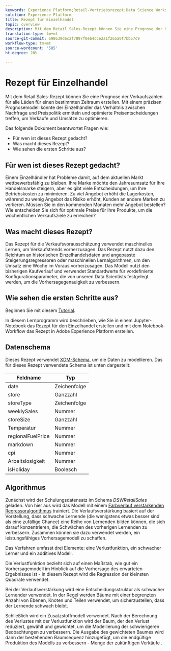 ```yaml
---
keywords: Experience Platform;Retail-Vertriebsrezept;Data Science Workspace;beliebte Themen;Rezepte;Prä-Build-Rezept
solution: Experience Platform
title: Rezept für Einzelhandel
topic: overview
description: Mit dem Retail Sales-Rezept können Sie eine Prognose der Verkaufszahlen für alle Läden für einen bestimmten Zeitraum erstellen. Mit einem präzisen Prognosemodell könnte der Einzelhändler das Verhältnis zwischen Nachfrage und Preispolitik ermitteln und optimierte Preisentscheidungen treffen, um Verkäufe und Umsätze zu optimieren.
translation-type: tm+mt
source-git-commit: 698639d6c2f7897f0eb4cce2a1f265a0f7bb57c9
workflow-type: tm+mt
source-wordcount: '585'
ht-degree: 20%

---
```



# Rezept für Einzelhandel

Mit dem Retail Sales-Rezept können Sie eine Prognose der Verkaufszahlen für alle Läden für einen bestimmten Zeitraum erstellen. Mit einem präzisen Prognosemodell könnte der Einzelhändler das Verhältnis zwischen Nachfrage und Preispolitik ermitteln und optimierte Preisentscheidungen treffen, um Verkäufe und Umsätze zu optimieren.

Das folgende Dokument beantwortet Fragen wie:
* Für wen ist dieses Rezept gedacht?
* Was macht dieses Rezept?
* Wie sehen die ersten Schritte aus?

## Für wen ist dieses Rezept gedacht?

Einem Einzelhändler hat Probleme damit, auf dem aktuellen Markt wettbewerbsfähig zu bleiben. Ihre Marke möchte den Jahresumsatz für Ihre Handelsmarke steigern, aber es gibt viele Entscheidungen, um Ihre Betriebskosten zu minimieren. Zu viel Angebot erhöht die Lagerkosten, während zu wenig Angebot das Risiko erhöht, Kunden an andere Marken zu verlieren. Müssen Sie in den kommenden Monaten mehr Angebot bestellen? Wie entscheiden Sie sich für optimale Preise für Ihre Produkte, um die wöchentlichen Verkaufsziele zu erreichen?

## Was macht dieses Rezept?

Das Rezept für die Verkaufsvorausschätzung verwendet maschinelles Lernen, um Verkaufstrends vorherzusagen. Das Rezept nutzt dazu den Reichtum an historischen Einzelhandelsdaten und angepasste Steigerungsregressoren oder maschinellen Lernalgorithmen, um den Umsatz eine Woche im Voraus vorherzusagen. Das Modell nutzt den bisherigen Kaufverlauf und verwendet Standardwerte für vordefinierte Konfigurationsparameter, die von unseren Data Scientists festgelegt werden, um die Vorhersagegenauigkeit zu verbessern.

## Wie sehen die ersten Schritte aus?

Beginnen Sie mit diesem [Tutorial](../jupyterlab/create-a-recipe.md).

In diesem Lernprogramm wird beschrieben, wie Sie in einem Jupyter-Notebook das Rezept für den Einzelhandel erstellen und mit dem Notebook-Workflow das Rezept in Adobe Experience Platform erstellen.

## Datenschema

Dieses Rezept verwendet [XDM-Schema](../../xdm/schema/field-dictionary.md), um die Daten zu modellieren. Das für dieses Rezept verwendete Schema ist unten dargestellt:

| Feldname | Typ |
--- | ---
| date | Zeichenfolge |
| store | Ganzzahl |
| storeType | Zeichenfolge |
| weeklySales | Nummer |
| storeSize | Ganzzahl |
| Temperatur | Nummer |
| regionalFuelPrice | Nummer |
| markdown | Nummer |
| cpi | Nummer |
| Arbeitslosigkeit | Nummer |
| isHoliday | Boolesch |


## Algorithmus

Zunächst wird der Schulungsdatensatz im Schema *DSWRetailSales* geladen. Von hier aus wird das Modell mit einem [Farbverlauf verstärkenden Regressoralgorithmus](https://scikit-learn.org/stable/modules/generated/sklearn.ensemble.GradientBoostingRegressor.html) trainiert. Die Verlaufsverstärkung basiert auf der Vorstellung, dass schwache Lernende (die wenigstens etwas besser sind als eine zufällige Chance) eine Reihe von Lernenden bilden können, die sich darauf konzentrieren, die Schwächen des vorherigen Lernenden zu verbessern. Zusammen können sie dazu verwendet werden, ein leistungsfähiges Vorhersagemodell zu schaffen.

Das Verfahren umfasst drei Elemente: eine Verlustfunktion, ein schwacher Lerner und ein additives Modell.

Die Verlustfunktion bezieht sich auf einen Maßstab, wie gut ein Vorhersagemodell im Hinblick auf die Vorhersage des erwarteten Ergebnisses ist - in diesem Rezept wird die Regression der kleinsten Quadrate verwendet.

Bei der Verlaufsverstärkung wird eine Entscheidungsstruktur als schwacher Lernender verwendet. In der Regel werden Bäume mit einer begrenzten Anzahl von Ebenen, Knoten und Teilen verwendet, um sicherzustellen, dass der Lernende schwach bleibt.

Schließlich wird ein Zusatzstoffmodell verwendet. Nach der Berechnung des Verlustes mit der Verlustfunktion wird der Baum, der den Verlust reduziert, gewählt und gewichtet, um die Modellierung der schwierigeren Beobachtungen zu verbessern. Die Ausgabe des gewichteten Baumes wird dann der bestehenden Baumsequenz hinzugefügt, um die endgültige Produktion des Modells zu verbessern - Menge der zukünftigen Verkäufe .